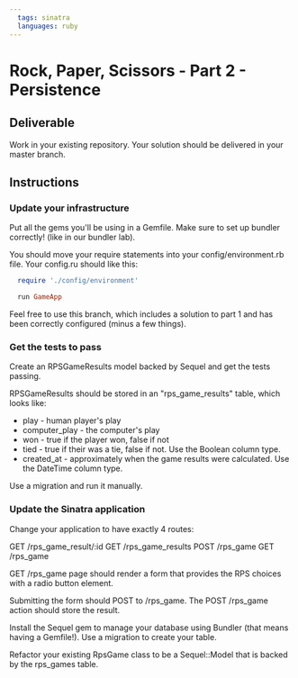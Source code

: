 ```yaml
---
  tags: sinatra
  languages: ruby
---
```


# Rock, Paper, Scissors - Part 2 - Persistence

## Deliverable

Work in your existing repository. Your solution should be delivered in your master branch.

## Instructions

### Update your infrastructure

Put all the gems you'll be using in a Gemfile.
Make sure to set up bundler correctly! (like in our bundler lab).

You should move your require statements into your
config/environment.rb file. Your config.ru should like this:

```ruby
  require './config/environment'

  run GameApp
```

Feel free to use this branch, which includes a solution to part 1 and has
been correctly configured (minus a few things).

### Get the tests to pass

Create an RPSGameResults model backed by Sequel and get the tests passing.

RPSGameResults should be stored in an "rps_game_results" table, which looks
like: 

* play - human player's play
* computer_play - the computer's play
* won - true if the player won, false if not
* tied - true if their was a tie, false if not. Use the Boolean column
  type.
* created_at - approximately when the game results were calculated. Use
  the DateTime column type.

Use a migration and run it manually.

### Update the Sinatra application

Change your application to have exactly 4 routes:

GET /rps_game_result/:id
GET /rps_game_results
POST /rps_game
GET /rps_game

GET /rps_game page should render a form that provides the RPS choices
with a radio button element.

Submitting the form should POST to /rps_game. The POST /rps_game action should
store the result.

Install the Sequel gem to manage your database using Bundler
(that means having a Gemfile!). Use a migration to create your table.

Refactor your existing RpsGame class to be a Sequel::Model that is
backed by the rps_games table.
